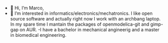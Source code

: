 - 👋 Hi, I’m Marco, 
- 👀 I’m interested in informatics/electronics/mechatronics. I like open source software and actually right now I work with an archbang laptop. In my spare time I mantain the packages of openmodelica-git and gimp-gap on AUR.
-I have a bachelor in mechanical angineerig and a master in biomedical engineering.
<!---
ElMastro/ElMastro is a ✨ special ✨ repository because its `README.md` (this file) appears on your GitHub profile.
You can click the Preview link to take a look at your changes.
--->
